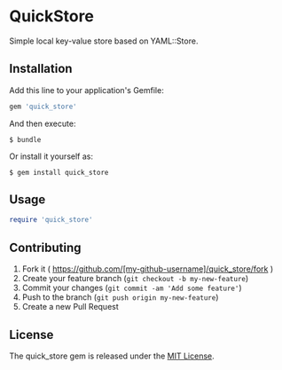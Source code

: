 # QuickStore

Simple local key-value store based on YAML::Store.

## Installation

Add this line to your application's Gemfile:

```ruby
gem 'quick_store'
```

And then execute:

    $ bundle

Or install it yourself as:

    $ gem install quick_store

## Usage

```ruby
require 'quick_store'
```

## Contributing

1. Fork it ( https://github.com/[my-github-username]/quick_store/fork )
2. Create your feature branch (`git checkout -b my-new-feature`)
3. Commit your changes (`git commit -am 'Add some feature'`)
4. Push to the branch (`git push origin my-new-feature`)
5. Create a new Pull Request

## License

The quick_store gem is released under the [MIT License](http://opensource.org/licenses/MIT).
